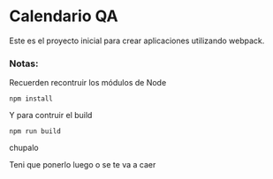 # Calendario QA

Este es el proyecto inicial para crear aplicaciones utilizando webpack.

### Notas:
Recuerden recontruir los módulos de Node
```
npm install
```

Y para contruir el build
```
npm run build
```

chupalo

Teni que ponerlo luego o se te va a caer